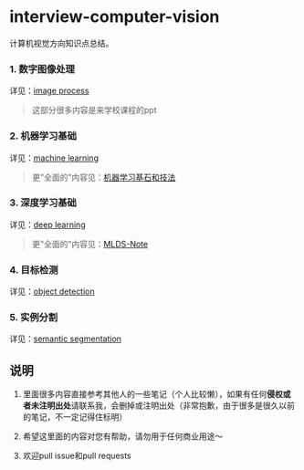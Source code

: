 # interview-computer-vision
计算机视觉方向知识点总结。

### 1. 数字图像处理

详见：[image process](Image/README.md)

> 这部分很多内容是来学校课程的ppt

### 2. 机器学习基础

详见：[machine learning](ML/README.md)

> 更"全面的"内容见：[机器学习基石和技法](https://github.com/AceCoooool/MLF-MLT)

### 3. 深度学习基础

详见：[deep learning](DL/README.md)

> 更"全面的"内容见：[MLDS-Note](https://github.com/AceCoooool/MLDS-Note)

### 4. 目标检测

详见：[object detection](Detection/README.md)

### 5. 实例分割

详见：[semantic segmentation](Segmentation/README.md)

## 说明

1. 里面很多内容直接参考其他人的一些笔记（个人比较懒），如果有任何**侵权或者未注明出处**请联系我，会删掉或注明出处（非常抱歉，由于很多是很久以前的笔记，不一定记得住标明）

2. 希望这里面的内容对您有帮助，请勿用于任何商业用途～

3. 欢迎pull issue和pull requests
